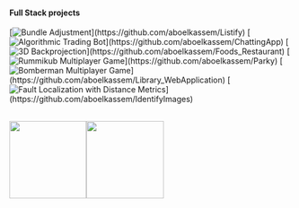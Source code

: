 <!--### Hi there 👋-->

<!--
**akafounis/akafounis** is a ✨ _special_ ✨ repository because its `README.md` (this file) appears on your GitHub profile.


<img src="https://media.giphy.com/media/Ou2hdJ2OT6HCboL3xC/giphy.gif" width="100%">

### Hi, I'm  Angelos 👋🏼👨🏻‍💻

I'm a graduate Student [@Technical University of Munich](https://www.tum.de/en/) in Germany, pursuing a Master's degree in Computer Science with focus in Computer Vision and Deep Learning. Being passionate about developing intelligent systems that can change the world.
I love to learn and contribute in any and every possible way.<br/>

![githubbadge](https://img.shields.io/github/followers/akafounis?style=social)


- :school: I'm currently studying in ... Technical University of Munich
- 🌱 I’m currently learning the state-of-the-art Deep Learning Methods and Computer Vision 
- 👨‍💻 All of my projects are available  [here](https://github.com/akafounis?tab=repositories)
- 👯 I’m looking to collaborate on ... Any of project
- 💬 Ask me about ... Anything :laughing:
- 👯 Looking for an internship or opportunity in the Data Science Field.
- 😄 Pronouns: ... He

#### Languages

[![Python](https://img.shields.io/badge/-CSharp-fff?&logo=c-sharp&logoColor=blue)]
![C++](https://img.shields.io/badge/-C++-fff?&logo=c%2b%2b&logoColor=00599C)
![MATLAB](https://img.shields.io/badge/-HTML-fff?&logo=HTML5)
![CSharp](https://img.shields.io/badge/-TypeScript-fff?&logo=TypeScript&logoColor=007ACC)
[![Java](https://img.shields.io/badge/-Java-fff?&logo=Java&logoColor=007396)]
[![JavaScript](https://img.shields.io/badge/-JavaScript-fff?&logo=JavaScript&logoColor=ddc508)]

#### Technologies
![Pytorch](https://img.shields.io/badge/-ASP.NET%20Core-fff?style=flat&logo=.net&logoColor=blue)
![TensorFlow](https://img.shields.io/badge/-Entity_Framework_Core-fff?style=flat&logo=Microsoft&logoColor=0078D7)
![Numpy](https://img.shields.io/badge/-SignalR-fff?style=flat&logo=signalr&logoColor=blue)
![Pandas](https://img.shields.io/badge/-Angular-fff?style=flat&logo=angular&logoColor=de0330)
![Quarkus](https://img.shields.io/badge/-Material%20Design-fff?style=flat&logo=material-design&logoColor=blue)
![SQL](https://img.shields.io/badge/-SQL-fff?style=flat&logo=Microsoft-SQL-Server&logoColor=blue)
![MySQL](https://img.shields.io/badge/-MySQL-fff?style=flat&logo=mysql)
![Git](https://img.shields.io/badge/-Git-fff?style=flat&logo=git)
![Jira](https://img.shields.io/badge/-Jira-fff?style=flat&logo=jira-software&logoColor=blue)
![Docker](https://img.shields.io/badge/-Docker-fff?style=flat&logo=Docker)

<!-- wi*quL3fcV -->

#### Full Stack projects

[![Bundle Adjustment](https://img.shields.io/badge/-🎵%20Listify-fff?)](https://github.com/aboelkassem/Listify)
[![Algorithmic Trading Bot](https://img.shields.io/badge/-💬%20Chatting%20App-fff?)](https://github.com/aboelkassem/ChattingApp)
[![3D Backprojection](https://img.shields.io/badge/-🍔%20Foods-fff?)](https://github.com/aboelkassem/Foods_Restaurant)
[![Rummikub Multiplayer Game](https://img.shields.io/badge/-📑%20Swagger-fff?)](https://github.com/aboelkassem/Parky)
[![Bomberman Multiplayer Game](https://img.shields.io/badge/-📚%20Library-fff?)](https://github.com/aboelkassem/Library_WebApplication)
[![Fault Localization with Distance Metrics](https://img.shields.io/badge/-🖼️%20IdentifyImages-fff?)](https://github.com/aboelkassem/IdentifyImages)

<br>
<a href="https://www.aboelkassem.com/"><img height="137.3px" src="https://github-readme-stats.vercel.app/api?username=akafounis&hide_title=true&hide_border=true&show_icons=true&include_all_commits=true&count_private=true&line_height=21&text_color=000&icon_color=000&theme=graywhite" /><!-- wi*quL3fcV --><img height="137.3px" src="https://github-readme-stats.vercel.app/api/top-langs/?username=aboelkassem&hide=html&hide_title=true&hide_border=true&layout=compact&langs_count=7&exclude_repo=comp426&text_color=000&icon_color=ffftheme=graywhite" /></a>
<!--
**aboelkassem/aboelkassem** is a ✨ _special_ ✨ repository because its `README.md` (this file) appears on your GitHub profile.

Here are some ideas to get you started:
- ⚡️ Technologies I work with: C#, ASP.NET MVC, ASP.NET Core, Web API, JavaScript, TypeScript, Angular, CSS, HTML, EntityFramework core, Bootstrap, Reactjs and more ....
- 👯 I’m looking to collaborate on ... Any of project
- 🔭 I’m currently working on ...
- 🌱 I’m currently learning ...
- 👯 I’m looking to collaborate on ...
- 🤔 I’m looking for help with ...
- 💬 Ask me about ...
- 📫 How to reach me: ...
- 😄 Pronouns: ...
- ⚡ Fun fact: ...
-->
